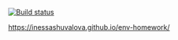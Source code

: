 [![Build status](https://ci.appveyor.com/api/projects/status/ncxq6h4uel70qxbr?svg=true)](https://ci.appveyor.com/project/inessashuvalova/env-homework)

https://inessashuvalova.github.io/env-homework/
